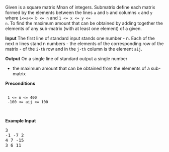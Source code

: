 Given is a square matrix Mnxn of integers.
 Submatrix define each matrix formed by the elements between the lines <code>a</code> and <code>b</code> and
 columns <code>x</code> and <code>y</code> where <code>1<=a<= b <= n</code> and <code>1 <= x <= y <= n</code>.
 To find the maximum amount that can be obtained by adding together the elements of any sub-matrix
 (with at least one element) of a given. 

 <b>Input</b>
 The first line of standard input stands one number - n.
 Each of the next n lines stand n numbers - the elements of the corresponding
 row of the matrix - of the <code>i-th</code> row and in the <code>j-th</code> column is the element <code>aij</code>.

 <b>Output</b>
 On a single line of standard output a single number 
 - the maximum amount that can be obtained from the elements of a sub-matrix
 
 <b>Preconditions</b>
 <pre>
 <code>
 1 <= n <= 400 
 -100 <= aij <= 100 
  </code>
  </pre>
 
 <b>Example Input</b>
 <pre>
3 
-1 -7 2 
4 7 -15 
3 6 11 
</pre>